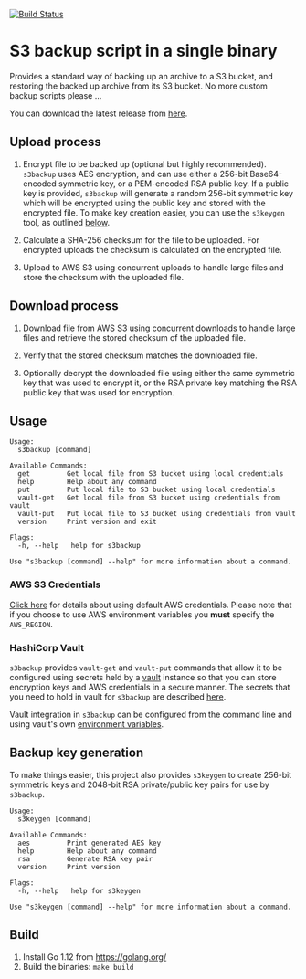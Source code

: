 [![Build Status](https://travis-ci.org/tomcz/s3backup.svg?branch=master)](https://travis-ci.org/tomcz/s3backup)

# S3 backup script in a single binary

Provides a standard way of backing up an archive to a S3 bucket, and restoring the backed up
archive from its S3 bucket. No more custom backup scripts please ...

You can download the latest release from [here](https://github.com/tomcz/s3backup/releases).

## Upload process

1. Encrypt file to be backed up (optional but highly recommended). `s3backup` uses AES encryption,
and can use either a 256-bit Base64-encoded symmetric key, or a PEM-encoded RSA public key. If a
public key is provided, `s3backup` will generate a random 256-bit symmetric key which will be
encrypted using the public key and stored with the encrypted file. To make key creation easier,
you can use the `s3keygen` tool, as outlined [below](#backup-key-generation).

2. Calculate a SHA-256 checksum for the file to be uploaded. For encrypted uploads the checksum
is calculated on the encrypted file.

3. Upload to AWS S3 using concurrent uploads to handle large files and store the checksum with
the uploaded file.

## Download process

1. Download file from AWS S3 using concurrent downloads to handle large files and retrieve the
stored checksum of the uploaded file.

2. Verify that the stored checksum matches the downloaded file.

3. Optionally decrypt the downloaded file using either the same symmetric key that was used
to encrypt it, or the RSA private key matching the RSA public key that was used for encryption.

## Usage

```
Usage:
  s3backup [command]

Available Commands:
  get         Get local file from S3 bucket using local credentials
  help        Help about any command
  put         Put local file to S3 bucket using local credentials
  vault-get   Get local file from S3 bucket using credentials from vault
  vault-put   Put local file to S3 bucket using credentials from vault
  version     Print version and exit

Flags:
  -h, --help   help for s3backup

Use "s3backup [command] --help" for more information about a command.
```

### AWS S3 Credentials

[Click here](https://docs.aws.amazon.com/sdk-for-go/v1/developer-guide/configuring-sdk.html) for details
about using default AWS credentials. Please note that if you choose to use AWS environment variables you
**must** specify the `AWS_REGION`.

### HashiCorp Vault

`s3backup` provides `vault-get` and `vault-put` commands that allow it to be configured using secrets
held by a [vault](https://www.vaultproject.io/) instance so that you can store encryption keys and AWS
credentials in a secure manner. The secrets that you need to hold in vault for `s3backup` are described
[here](https://github.com/tomcz/s3backup/blob/master/config/config.go).

Vault integration in `s3backup` can be configured from the command line and using vault's own
[environment variables](https://www.vaultproject.io/docs/commands/environment.html).

## Backup key generation

To make things easier, this project also provides `s3keygen` to create 256-bit symmetric keys
and 2048-bit RSA private/public key pairs for use by `s3backup`.

```
Usage:
  s3keygen [command]

Available Commands:
  aes         Print generated AES key
  help        Help about any command
  rsa         Generate RSA key pair
  version     Print version

Flags:
  -h, --help   help for s3keygen

Use "s3keygen [command] --help" for more information about a command.
```

## Build

1. Install Go 1.12 from https://golang.org/
2. Build the binaries: `make build`
